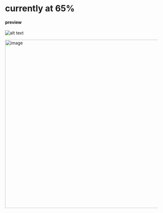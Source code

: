 # currently at 65%

#### preview
![alt text](https://ayame.s-ul.eu/9PrIi54z)


<img width="554" height="554" alt="image" src="https://github.com/user-attachments/assets/13ab40fa-f8ba-4391-96b9-e1f8b0b3016c" />
